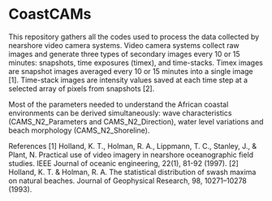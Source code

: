 # CoastCAMs
This repository gathers all the codes used to process the data collected by nearshore video camera systems.
Video camera systems collect raw images and generate three types of secondary images every 10 or 15 minutes: snapshots, time exposures (timex), and time-stacks.
Timex images are snapshot images averaged every 10 or 15 minutes into a single image [1].
Time-stack images are intensity values saved at each time step at a selected array of pixels from snapshots [2].

Most of the parameters needed to understand the African coastal environments can be derived simultaneously: wave characteristics (CAMS_N2_Parameters and
CAMS_N2_Direction), water level variations and beach morphology (CAMS_N2_Shoreline).

References
[1] Holland, K. T., Holman, R. A., Lippmann, T. C., Stanley, J., & Plant, N. Practical use of video imagery in nearshore oceanographic field studies.
IEEE Journal of oceanic engineering, 22(1), 81-92 (1997).
[2] Holland, K. T. & Holman, R. A. The statistical distribution of swash maxima on natural beaches. Journal of Geophysical Research, 98, 10271–10278 (1993).

